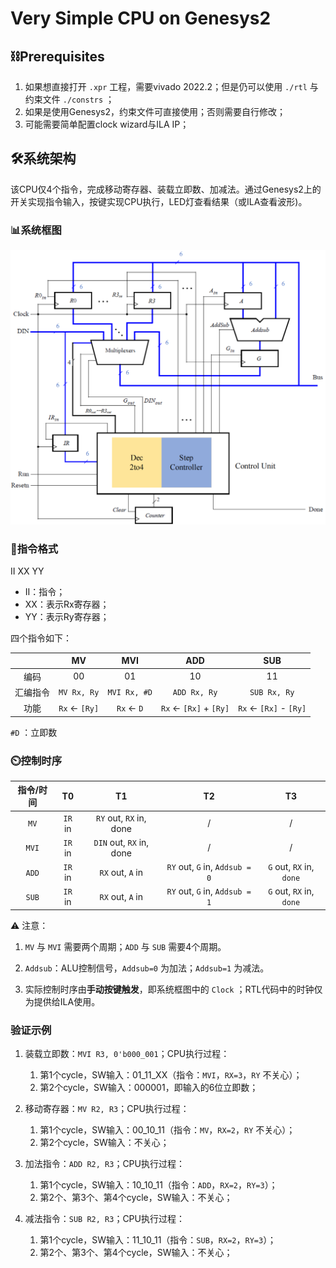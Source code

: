 # Very Simple CPU on Genesys2

## ⛓Prerequisites

1. 如果想直接打开 `.xpr` 工程，需要vivado 2022.2；但是仍可以使用 `./rtl` 与约束文件 `./constrs` ；
2. 如果是使用Genesys2，约束文件可直接使用；否则需要自行修改；
3. 可能需要简单配置clock wizard与ILA IP；

## 🛠️系统架构

该CPU仅4个指令，完成移动寄存器、装载立即数、加减法。通过Genesys2上的开关实现指令输入，按键实现CPU执行，LED灯查看结果（或ILA查看波形)。

### 📊系统框图

<img src="./images/system.png" width = "600" alt="系统框图" />

### 📜指令格式

II XX YY

- II：指令；
- XX：表示Rx寄存器；
- YY：表示Ry寄存器；

四个指令如下：

|          |          MV          |       MVI       |              ADD              |              SUB              |
| :------: | :------------------: | :--------------: | :----------------------------: | :----------------------------: |
|   编码   |          00          |        01        |               10               |               11               |
| 汇编指令 |    `MV Rx, Ry`    |  `MVI Rx, #D`  |         `ADD Rx, Ry`         |         `SUB Rx, Ry`         |
|   功能   | `Rx` ← `[Ry]` | `Rx` ← `D` | `Rx` ← `[Rx]` + `[Ry]` | `Rx` ← `[Rx]` - `[Ry]` |

`#D` ：立即数

### ⏲️控制时序

| 指令/时间 |  T0  |          T1          |           T2           |         T3         |
| :-------: | :---: | :------------------: | :---------------------: | :----------------: |
|    `MV`    | `IR` in | `RY` out, `RX` in, done |            /            |         /         |
|    `MVI`    | `IR` in | `DIN` out, `RX` in, done |            /            |         /         |
|    `ADD`    | `IR` in |     `RX` out, `A` in     | `RY` out, `G` in, `Addsub = 0` | `G` out, `RX` in, `done` |
|    `SUB`    | `IR` in |     `RX` out, `A` in     | `RY` out, `G` in, `Addsub = 1` |  `G` out, `RX` in, `done`  |

⚠️ 注意：

1. `MV` 与 `MVI` 需要两个周期；`ADD` 与 `SUB` 需要4个周期。

2. `Addsub`：ALU控制信号，`Addsub=0` 为加法；`Addsub=1` 为减法。

3. 实际控制时序由**手动按键触发**，即系统框图中的 `Clock` ；RTL代码中的时钟仅为提供给ILA使用。

### 验证示例

1. 装载立即数：`MVI R3, 0'b000_001`；CPU执行过程：

   1. 第1个cycle，SW输入：01_11_XX（指令：`MVI`，`RX=3`，`RY` 不关心）；
   2. 第2个cycle，SW输入：000001，即输入的6位立即数；

2. 移动寄存器：`MV R2, R3`；CPU执行过程：

   1. 第1个cycle，SW输入：00_10_11（指令：`MV`，`RX=2`，`RY` 不关心）；
   2. 第2个cycle，SW输入：不关心；

3. 加法指令：`ADD R2, R3`；CPU执行过程：

   1. 第1个cycle，SW输入：10_10_11（指令：`ADD`，`RX=2`，`RY=3`）；
   2. 第2个、第3个、第4个cycle，SW输入：不关心；

4. 减法指令：`SUB R2, R3`；CPU执行过程：

   1. 第1个cycle，SW输入：11_10_11（指令：`SUB`，`RX=2`，`RY=3`）；
   2. 第2个、第3个、第4个cycle，SW输入：不关心；
